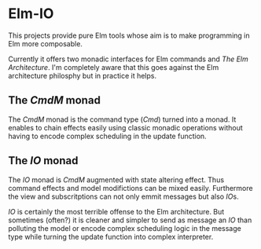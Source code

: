 # Elm-IO

This projects provide pure Elm tools whose aim is to make programming in
Elm more composable.

Currently it offers two monadic interfaces for Elm commands and
*The Elm Architecture*. I'm completely aware that this goes against
the Elm architecture philosphy but in practice it helps.

## The *CmdM* monad

The *CmdM* monad is the command type (*Cmd*) turned into a monad.
It enables to chain effects easily using classic monadic operations without
having to encode complex scheduling in the update function.

## The *IO* monad

The *IO* monad is *CmdM* augmented with state altering effect. Thus command
effects and model modifictions can be mixed easily. Furthermore the view and
subscritptions can not only emmit messages but also *IO*s.

*IO* is certainly the most terrible offense to the Elm architecture. But
sometimes (often?) it is cleaner and simpler to send as message an *IO*
than polluting the model or encode complex scheduling logic in the message
type while turning the update function into complex interpreter.